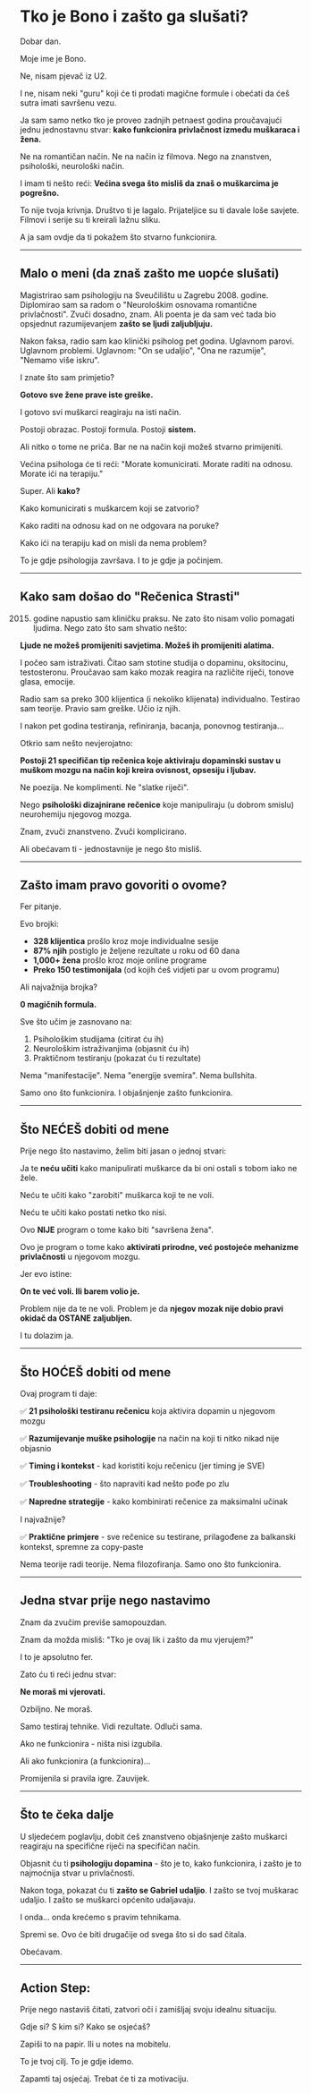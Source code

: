# Tko je Bono i zašto ga slušati?

Dobar dan.

Moje ime je Bono.

Ne, nisam pjevač iz U2.

I ne, nisam neki "guru" koji će ti prodati magične formule i obećati da ćeš sutra imati savršenu vezu.

Ja sam samo netko tko je proveo zadnjih petnaest godina proučavajući jednu jednostavnu stvar: **kako funkcionira privlačnost između muškaraca i žena.**

Ne na romantičan način. Ne na način iz filmova. Nego na znanstven, psihološki, neurološki način.

I imam ti nešto reći: **Većina svega što misliš da znaš o muškarcima je pogrešno.**

To nije tvoja krivnja. Društvo ti je lagalo. Prijateljice su ti davale loše savjete. Filmovi i serije su ti kreirali lažnu sliku.

A ja sam ovdje da ti pokažem što stvarno funkcionira.

---

## Malo o meni (da znaš zašto me uopće slušati)

Magistrirao sam psihologiju na Sveučilištu u Zagrebu 2008. godine. Diplomirao sam sa radom o "Neurološkim osnovama romantične privlačnosti". Zvuči dosadno, znam. Ali poenta je da sam već tada bio opsjednut razumijevanjem **zašto se ljudi zaljubljuju.**

Nakon faksa, radio sam kao klinički psiholog pet godina. Uglavnom parovi. Uglavnom problemi. Uglavnom: "On se udaljio", "Ona ne razumije", "Nemamo više iskru".

I znate što sam primjetio?

**Gotovo sve žene prave iste greške.**

I gotovo svi muškarci reagiraju na isti način.

Postoji obrazac. Postoji formula. Postoji **sistem.**

Ali nitko o tome ne priča. Bar ne na način koji možeš stvarno primijeniti.

Većina psihologa će ti reći: "Morate komunicirati. Morate raditi na odnosu. Morate ići na terapiju."

Super. Ali **kako?**

Kako komunicirati s muškarcem koji se zatvorio?

Kako raditi na odnosu kad on ne odgovara na poruke?

Kako ići na terapiju kad on misli da nema problem?

To je gdje psihologija završava. I to je gdje ja počinjem.

---

## Kako sam došao do "Rečenica Strasti"

2015. godine napustio sam kliničku praksu. Ne zato što nisam volio pomagati ljudima. Nego zato što sam shvatio nešto:

**Ljude ne možeš promijeniti savjetima. Možeš ih promijeniti alatima.**

I počeo sam istraživati. Čitao sam stotine studija o dopaminu, oksitocinu, testosteronu. Proučavao sam kako mozak reagira na različite riječi, tonove glasa, emocije.

Radio sam sa preko 300 klijentica (i nekoliko klijenata) individualno. Testirao sam teorije. Pravio sam greške. Učio iz njih.

I nakon pet godina testiranja, refiniranja, bacanja, ponovnog testiranja...

Otkrio sam nešto nevjerojatno:

**Postoji 21 specifičan tip rečenica koje aktiviraju dopaminski sustav u muškom mozgu na način koji kreira ovisnost, opsesiju i ljubav.**

Ne poezija. Ne komplimenti. Ne "slatke riječi".

Nego **psihološki dizajnirane rečenice** koje manipuliraju (u dobrom smislu) neurohemiju njegovog mozga.

Znam, zvuči znanstveno. Zvuči komplicirano.

Ali obećavam ti - jednostavnije je nego što misliš.

---

## Zašto imam pravo govoriti o ovome?

Fer pitanje.

Evo brojki:

- **328 klijentica** prošlo kroz moje individualne sesije
- **87% njih** postiglo je željene rezultate u roku od 60 dana
- **1,000+ žena** prošlo kroz moje online programe
- **Preko 150 testimonijala** (od kojih ćeš vidjeti par u ovom programu)

Ali najvažnija brojka?

**0 magičnih formula.**

Sve što učim je zasnovano na:

1. Psihološkim studijama (citirat ću ih)
2. Neurološkim istraživanjima (objasnit ću ih)
3. Praktičnom testiranju (pokazat ću ti rezultate)

Nema "manifestacije". Nema "energije svemira". Nema bullshita.

Samo ono što funkcionira. I objašnjenje zašto funkcionira.

---

## Što NEĆEŠ dobiti od mene

Prije nego što nastavimo, želim biti jasan o jednoj stvari:

Ja te **neću učiti** kako manipulirati muškarce da bi oni ostali s tobom iako ne žele.

Neću te učiti kako "zarobiti" muškarca koji te ne voli.

Neću te učiti kako postati netko tko nisi.

Ovo **NIJE** program o tome kako biti "savršena žena".

Ovo je program o tome kako **aktivirati prirodne, već postojeće mehanizme privlačnosti** u njegovom mozgu.

Jer evo istine:

**On te već voli. Ili barem volio je.**

Problem nije da te ne voli. Problem je da **njegov mozak nije dobio pravi okidač da OSTANE zaljubljen.**

I tu dolazim ja.

---

## Što HOĆEŠ dobiti od mene

Ovaj program ti daje:

✅ **21 psihološki testiranu rečenicu** koja aktivira dopamin u njegovom mozgu

✅ **Razumijevanje muške psihologije** na način na koji ti nitko nikad nije objasnio

✅ **Timing i kontekst** - kad koristiti koju rečenicu (jer timing je SVE)

✅ **Troubleshooting** - što napraviti kad nešto pođe po zlu

✅ **Napredne strategije** - kako kombinirati rečenice za maksimalni učinak

I najvažnije?

✅ **Praktične primjere** - sve rečenice su testirane, prilagođene za balkanski kontekst, spremne za copy-paste

Nema teorije radi teorije. Nema filozofiranja. Samo ono što funkcionira.

---

## Jedna stvar prije nego nastavimo

Znam da zvučim previše samopouzdan.

Znam da možda misliš: "Tko je ovaj lik i zašto da mu vjerujem?"

I to je apsolutno fer.

Zato ću ti reći jednu stvar:

**Ne moraš mi vjerovati.**

Ozbiljno. Ne moraš.

Samo testiraj tehnike. Vidi rezultate. Odluči sama.

Ako ne funkcionira - ništa nisi izgubila.

Ali ako funkcionira (a funkcionira)...

Promijenila si pravila igre. Zauvijek.

---

## Što te čeka dalje

U sljedećem poglavlju, dobit ćeš znanstveno objašnjenje zašto muškarci reagiraju na specifične riječi na specifičan način.

Objasnit ću ti **psihologiju dopamina** - što je to, kako funkcionira, i zašto je to najmoćnija stvar u privlačnosti.

Nakon toga, pokazat ću ti **zašto se Gabriel udaljio**. I zašto se tvoj muškarac udaljio. I zašto se muškarci općenito udaljavaju.

I onda... onda krećemo s pravim tehnikama.

Spremi se. Ovo će biti drugačije od svega što si do sad čitala.

Obećavam.

---

## Action Step:

Prije nego nastaviš čitati, zatvori oči i zamišljaj svoju idealnu situaciju.

Gdje si? S kim si? Kako se osjećaš?

Zapiši to na papir. Ili u notes na mobitelu.

To je tvoj cilj. To je gdje idemo.

Zapamti taj osjećaj. Trebat će ti za motivaciju.